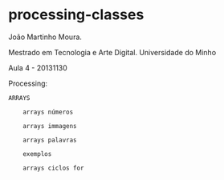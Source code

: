 # processing-classes

  João Martinho Moura.

  Mestrado em Tecnologia e Arte Digital. Universidade do Minho
  
  Aula 4 - 20131130

  Processing:

    ARRAYS

    	arrays números

    	arrays immagens

    	arrays palavras

    	exemplos

    	arrays ciclos for


